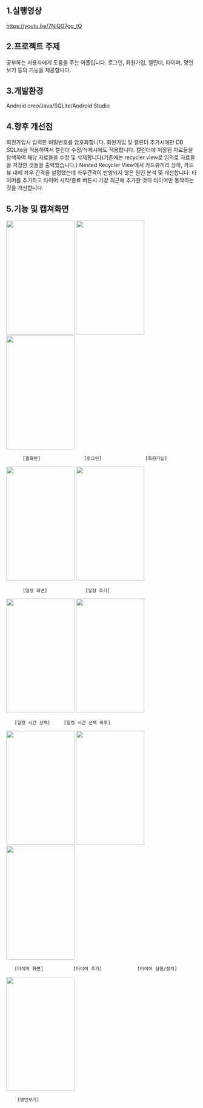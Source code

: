 1.실행영상
--------
https://youtu.be/7NjQG7gg_tQ

2.프로젝트 주제
---------------
공부하는 사용자에게 도움을 주는 어플입니다. 로그인, 회원가입, 캘린더, 타이머, 명언보기 등의 기능을 제공합니다.

3.개발환경
----------
Android oreo/Java/SQLite/Android Studio

4.향후 개선점
-------------
회원가입시 입력한 비밀번호를 암호화합니다.
회원가입 및 캘린더 추가시에만 DB SQLite을 적용하여서 캘린더 수정/삭제시에도 적용합니다.
캘린더에 저장된 자료들을 탐색하여 해당 자료들을 수정 및 삭제합니다(기존에는 recycler view로 임의로 자료들을 저장한 것들을 출력했습니다.)
Nested Recycler View에서 카드뷰끼리 상하, 카드뷰 내에 좌우 간격을 설정했는데 좌우간격이 반영되지 않은 원인 분석 및 개선합니다.
타이머를 추가하고 타이머 시작/종료 버튼시 가장 최근에 추가한 것의 타이머만 동작하는 것을 개선합니다.

5.기능 및 캡쳐화면
------------------
<div>
  <img width="180" height="300" src="https://user-images.githubusercontent.com/58525009/102716515-b8e51480-431f-11eb-8def-8666f3f632f1.png">
  <img width="180" height="300" src="https://user-images.githubusercontent.com/58525009/102716515-b8e51480-431f-11eb-8def-8666f3f632f1.png">
  <img width="180" height="300" src="https://user-images.githubusercontent.com/58525009/102716517-bedaf580-431f-11eb-9751-984279bbe0fd.png">
</div>

          [홈화면]                [로그인]                [회원가입]   
<div>
  <img width="180" height="300" src="https://user-images.githubusercontent.com/58525009/102718112-bf788980-4329-11eb-845c-68ca5193c069.png">
  <img width="180" height="300" src="https://user-images.githubusercontent.com/58525009/102718115-ca331e80-4329-11eb-9b41-3e594a8b2e5f.png">
</div>

          [일정 화면]              [일정 추가]
<div>
 <img width="180" height="300" src="https://user-images.githubusercontent.com/58525009/102718122-d28b5980-4329-11eb-90ce-219a8288af39.png">
 <img width="180" height="300" src="https://user-images.githubusercontent.com/58525009/102718131-df0fb200-4329-11eb-8da6-bb2775189c3e.png">
</div>

       [일정 시간 선택]     [일정 시간 선택 이후]
<div>
  <img width="180" height="300" src="https://user-images.githubusercontent.com/58525009/102716523-c6020380-431f-11eb-94f4-c713f09cdb26.png">
  <img width="180" height="300" src="https://user-images.githubusercontent.com/58525009/102716528-cdc1a800-431f-11eb-8596-71812a16e45c.png">
  <img width="180" height="300" src="https://user-images.githubusercontent.com/58525009/102716533-d2865c00-431f-11eb-9890-9b9cb60bf746.png">
</div>

       [타이머 화면]           [타이머 추가]             [타이머 실행/정지]                    

<div>
  <img width="180" height="300" src="https://user-images.githubusercontent.com/58525009/102716541-dade9700-431f-11eb-9c54-8be6490265bf.png">
</div>

        [명언보기]

